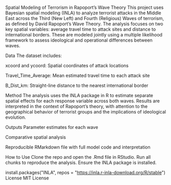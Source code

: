 Spatial Modeling of Terrorism in Rapoport’s Wave Theory
This project uses Bayesian spatial modeling (INLA) to analyze terrorist attacks in the Middle East across the Third (New Left) and Fourth (Religious) Waves of terrorism, as defined by David Rapoport’s Wave Theory. The analysis focuses on two key spatial variables: average travel time to attack sites and distance to international borders. These are modeled jointly using a multiple likelihood framework to assess ideological and operational differences between waves.

Data
The dataset includes:

xcoord and ycoord: Spatial coordinates of attack locations

Travel_Time_Average: Mean estimated travel time to each attack site

B_Dist_km: Straight-line distance to the nearest international border

Method
The analysis uses the INLA package in R to estimate separate spatial effects for each response variable across both waves. Results are interpreted in the context of Rapoport’s theory, with attention to the geographical behavior of terrorist groups and the implications of ideological evolution.

Outputs
Parameter estimates for each wave

Comparative spatial analysis

Reproducible RMarkdown file with full model code and interpretation

How to Use
Clone the repo and open the .Rmd file in RStudio. Run all chunks to reproduce the analysis. Ensure the INLA package is installed.

install.packages("INLA", repos = "https://inla.r-inla-download.org/R/stable")
License
MIT License
